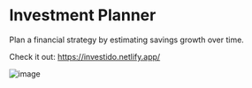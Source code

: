 # Investment Planner
Plan a financial strategy by estimating savings growth over time.

Check it out: https://investido.netlify.app/

![image](https://github.com/user-attachments/assets/41b5d696-12c8-49ca-849a-d75cfcb3f4d3)
